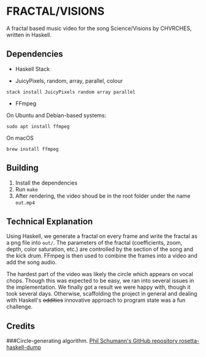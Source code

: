 # FRACTAL/VISIONS

A fractal based music video for the song Science/Visions by CHVRCHES, written in Haskell.

## Dependencies

- Haskell Stack

- JuicyPixels, random, array, parallel, colour

```
stack install JuicyPixels random array parallel
```

- FFmpeg

On Ubuntu and Debian-based systems:
```
sudo apt install ffmpeg
```

On macOS
```
brew install ffmpeg
```

## Building

1. Install the dependencies
2. Run `make`
3. After rendering, the video shoud be in the root folder under the name `out.mp4`

## Technical Explanation

Using Haskell, we generate a fractal on every frame and write the fractal as a png file into `out/`. The parameters of the fractal (coefficients, zoom, depth, color saturation, etc.) are controlled by the section of the song and the kick drum. FFmpeg is then used to combine the frames into a video and add the song audio.

The hardest part of the video was likely the circle which appears on vocal chops. Though this was expected to be easy, we ran into several issues in the implementation. We finally got a result we were happy with, though it took several days. Otherwise, scaffolding the project in general and dealing with Haskell's ~~oddities~~ innovative approach to program state was a fun challenge.

## Credits
###Circle-generating algorithm. 
[Phil Schumann's GitHub repository rosetta-haskell-dump](https://github.com/metaleap/rosetta-haskell-dump/blob/master/bitmap-midpoint-circle-algorithm-1.hs)


